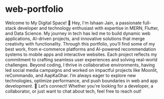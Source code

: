 # web-portfolio
 Welcome to My Digital Space! 🚀 Hey, I'm Ishaan Jain, a passionate full-stack developer and technology enthusiast with expertise in MERN, Flutter, and Data Science. My journey in tech has led me to build dynamic web applications, AI-driven projects, and innovative solutions that merge creativity with functionality.  Through this portfolio, you’ll find some of my best work, from e-commerce platforms and AI-powered recommendation systems to mobile apps and interactive websites. Each project reflects my commitment to crafting seamless user experiences and solving real-world challenges.  Beyond coding, I thrive in collaborative environments, having led social media campaigns and worked on impactful projects like Moonlit, reCommando, and AapKaGhar. I’m always eager to explore new technologies, optimize performance, and push boundaries in web and app development.  📩 Let’s connect! Whether you're looking for a developer, a collaborator, or just want to chat about tech, feel free to reach out!
